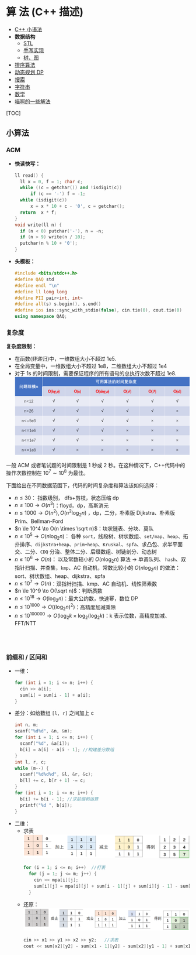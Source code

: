 # 算 法 (C++ 描述)

- [C++ 小语法](../Cpp.md)
- **数据结构**
  - [STL](STL.md)
  - [手写实现](DataStruct.md)
  - [树、图](Tree_Graph.md)
- [排序算法](Sort.md)
- [动态规划 DP](DP.md)
- [搜索](Search.md)
- [字符串](String.md)
- [数学](Math.md)
- [喵啊的一些解法](miao.md)

[TOC]

## 小算法

### ACM

- **快读快写：**
  ```cpp {.line-numbers}
  ll read() {
    ll x = 0, f = 1; char c;
    while ((c = getchar()) and !isdigit(c))
        if (c == '-') f = -1;
    while (isdigit(c))
        x = x * 10 + c - '0', c = getchar();
    return  x * f;
  }
  void write(ll n) {
    if (n < 0) putchar('-'), n = -n;
    if (n > 9) write(n / 10);
    putchar(n % 10 + '0');
  }
  ```
- **头模板：**
  ```cpp {.line-numbers}
  #include <bits/stdc++.h>
  #define QAQ std
  #define endl "\n"
  #define ll long long
  #define PII pair<int, int>
  #define all(s) s.begin(), s.end()
  #define ios ios::sync_with_stdio(false), cin.tie(0), cout.tie(0)
  using namespace QAQ;
  ```

### 复杂度

**复杂度限制：**

- 在函数(非递归)中，一维数组大小不超过 1e5.
- 在全局变量中，一维数组大小不超过 1e8，二维数组大小不超过 1e4
- 对于 1s 的时间限制，需要保证程序的所有语句的总执行次数不超过 1e8.
  ![](./img/cpp_1.png)

一般 ACM 或者笔试题的时间限制是 1 秒或 2 秒。在这种情况下，C++代码中的操作次数控制在 $10^7∼10^8$ 为最佳。

下面给出在不同数据范围下，代码的时间复杂度和算法该如何选择：

- $n \le 30$： 指数级别， dfs+剪枝，状态压缩 dp
- $n \le 100  \to  O(n^3)$：floyd，dp，高斯消元
- $n \le 1000  \to  O(n^2), O(n^2\log_2n)$ ，dp，二分，朴素版 Dijkstra、朴素版 Prim、Bellman-Ford
- $n \le 10^4  \to  O(n \times \sqrt n)$：块状链表、分块、莫队
- $n \le 10^5  \to  O(n\log_2n)$： 各种 `sort`，线段树、树状数组、`set/map`、`heap`、拓扑排序、`dijkstra+heap`、`prim+heap`、`Kruskal`、`spfa`、求凸包、求半平面交、二分、`CDQ` 分治、整体二分、后缀数组、树链剖分、动态树
- $n \le 10^6  \to  O(n)$： 以及常数较小的 $O(n\log_2n)$ 算法 $\to$ 单调队列、 `hash`、双指针扫描、并查集，`kmp`、AC 自动机，常数比较小的 $O(n\log_2n)$ 的做法：sort、树状数组、heap、dijkstra、spfa
- $n \le 10^7  \to  O(n)$：双指针扫描、kmp、AC 自动机、线性筛素数
- $n \le 10^9  \to  O(\sqrt n)$：判断质数
- $n \le 10^{18}  \to  O(\log_2n)$：最大公约数，快速幂，数位 DP
- $n \le 10^{1000}  \to  O((\log_2n)^2)$：高精度加减乘除
- $n \le 10^{100000}  \to  O(\log_2k \times \log_2(\log_2k)$：k 表示位数，高精度加减、FFT/NTT

<br>
&emsp;

### 前缀和 / 区间和

- 一维：
  ```cpp {.line-numbers}
  for (int i = 1; i <= n; i++) {
    cin >> a[i];
    sum[i] = sum[i - 1] + a[i];
  }
  ```
- 差分：如给数组 `[l, r]` 之间加上 c
  ```cpp {.line-numbers}
  int n, m;
  scanf("%d%d", &n, &m);
  for (int i = 1; i <= n; i++) {
    scanf("%d", &a[i]);
    b[i] = a[i] - a[i - 1]; //构建差分数组
  }
  int l, r, c;
  while (m--) {
    scanf("%d%d%d", &l, &r, &c);
    b[l] += c, b[r + 1] -= c;
  }
  for (int i = 1; i <= n; i++) {
    b[i] += b[i - 1]; //求前缀和运算
    printf("%d ", b[i]);
  }
  ```
- 二维：
  - 求表
    ![](./img/cpp_2.png)
    ```cpp {.line-numbers}
    for (i = 1; i <= n; i++)  //打表
      for (j = 1; j <= m; j++) {
        cin >> mpa[i][j];
        sum[i][j] = mpa[i][j] + sum[i - 1][j] + sum[i][j - 1] - sum[i - 1][j - 1];
      }
    ```
  - 还原：
    ![](./img/cpp_3.png)
    ```cpp {.line-numbers}
    cin >> x1 >> y1 >> x2 >> y2;   //求表
    cout << sum[x2][y2] - sum[x1 - 1][y2] - sum[x2][y1 - 1] + sum[x1 - 1][y1 - 1];
    ```
